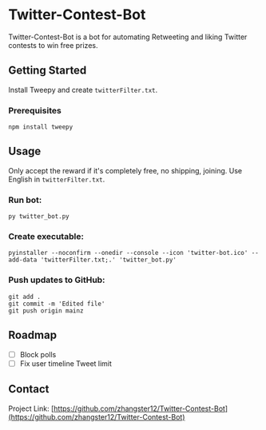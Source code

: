 # Twitter-Contest-Bot
Twitter-Contest-Bot is a bot for automating Retweeting and liking Twitter contests to win free prizes.

## Getting Started
Install Tweepy and create `twitterFilter.txt`.

### Prerequisites
```
npm install tweepy
```

## Usage
Only accept the reward if it's completely free, no shipping, joining.
Use English in `twitterFilter.txt`.

### Run bot:
```
py twitter_bot.py
```

### Create executable:
```
pyinstaller --noconfirm --onedir --console --icon 'twitter-bot.ico' --add-data 'twitterFilter.txt;.' 'twitter_bot.py'
```

### Push updates to GitHub:
```
git add .
git commit -m 'Edited file'
git push origin mainz
```

## Roadmap
- [ ] Block polls
- [ ] Fix user timeline Tweet limit

## Contact
Project Link: [https://github.com/zhangster12/Twitter-Contest-Bot](https://github.com/zhangster12/Twitter-Contest-Bot)